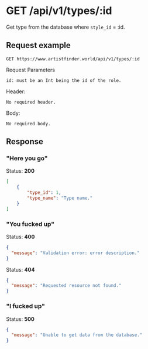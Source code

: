 # GET /api/v1/types/:id

Get type from the database where `style_id` = :id.

## Request example

```
GET https://www.artistfinder.world/api/v1/types/:id
```
Request Parameters
```
id: must be an Int being the id of the role.
```
Header:
```
No required header.
```
Body:
```
No required body.
```

## Response

### "Here you go"

Status: **200**
```json
[
	{
		"type_id": 1,
		"type_name": "Type name."
	}
]
```

### "You fucked up"

Status: **400**
```json
{
  "message": "Validation error: error description."
}
```
Status: **404**
```json
{
  "message": "Requested resource not found."
}
```

### "I fucked up"

Status: **500**
```json
{
  "message": "Unable to get data from the database."
}
```